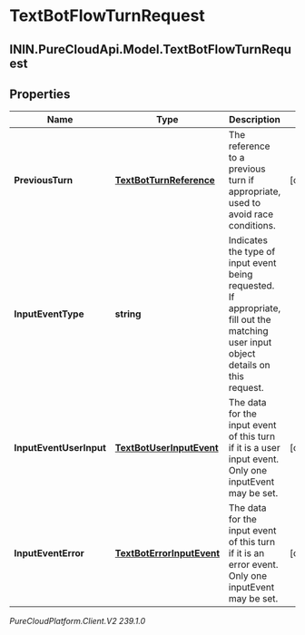 # TextBotFlowTurnRequest

## ININ.PureCloudApi.Model.TextBotFlowTurnRequest

## Properties

|Name | Type | Description | Notes|
|------------ | ------------- | ------------- | -------------|
| **PreviousTurn** | [**TextBotTurnReference**](TextBotTurnReference) | The reference to a previous turn if appropriate, used to avoid race conditions. | [optional] |
| **InputEventType** | **string** | Indicates the type of input event being requested. If appropriate, fill out the matching user input object details on this request. | |
| **InputEventUserInput** | [**TextBotUserInputEvent**](TextBotUserInputEvent) | The data for the input event of this turn if it is a user input event. Only one inputEvent may be set. | [optional] |
| **InputEventError** | [**TextBotErrorInputEvent**](TextBotErrorInputEvent) | The data for the input event of this turn if it is an error event. Only one inputEvent may be set. | [optional] |



_PureCloudPlatform.Client.V2 239.1.0_
